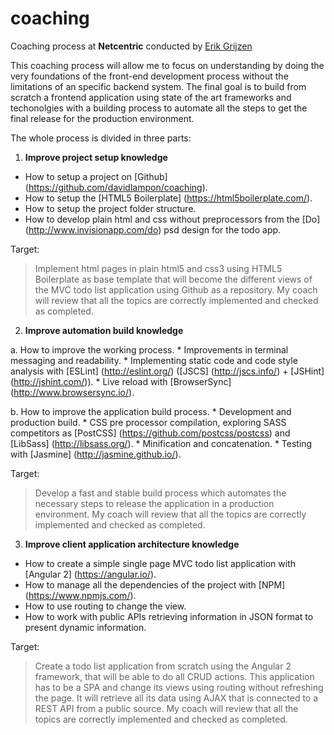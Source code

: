 # coaching
Coaching process at __Netcentric__ conducted by [Erik Grijzen](https://github.com/ErikGrijzen)

This coaching process will allow me to focus on understanding by doing the very foundations of the front-end development process without the limitations of an specific backend system. The final goal is to build from scratch a frontend application using state of the art frameworks and techonolgies with a building process to automate all the steps to get the final release for the production environment. 

The whole process is divided in three parts:

1. __Improve project setup knowledge__
  * How to setup a project on [Github] (https://github.com/davidlampon/coaching).
  * How to setup the [HTML5 Boilerplate] (https://html5boilerplate.com/).
  * How to setup the project folder structure.
  * How to develop plain html and css without preprocessors from the [Do] (http://www.invisionapp.com/do) psd design for the todo app.
  
  Target:
  > Implement html pages in plain html5 and css3 using HTML5 Boilerplate as base template that will become the different views of the MVC todo list application using Github as a repository. My coach will review that all the topics are correctly implemented and checked as completed.

2. __Improve automation build knowledge__

  a. How to improve the working process.
    * Improvements in terminal messaging and readability.
    * Implementing static code and code style analysis with [ESLint] (http://eslint.org/) ([JSCS] (http://jscs.info/) + [JSHint] (http://jshint.com/)).
    * Live reload with [BrowserSync] (http://www.browsersync.io/).
    
  b. How to improve the application build process.
    * Development and production build.
    * CSS pre processor compilation, exploring SASS competitors as [PostCSS] (https://github.com/postcss/postcss) and [LibSass] (http://libsass.org/).
    * Minification and concatenation. 
    * Testing with [Jasmine] (http://jasmine.github.io/).
    
  Target:
  > Develop a fast and stable build process which automates the necessary steps to release the application in a production environment. My coach will review that all the topics are correctly implemented and checked as completed.

3. __Improve client application architecture knowledge__
  * How to create a simple single page MVC todo list application with [Angular 2] (https://angular.io/).
  * How to manage all the dependencies of the project with [NPM] (https://www.npmjs.com/).
  * How to use routing to change the view.
  * How to work with public APIs retrieving information in JSON format to present dynamic information.

 Target:
  > Create a todo list application from scratch using the Angular 2 framework, that will be able to do all CRUD actions. This application has to be a SPA and change its views using routing without refreshing the page. It will retrieve all its data using AJAX that is connected to a REST API from a public source. My coach will review that all the topics are correctly implemented and checked as completed.
